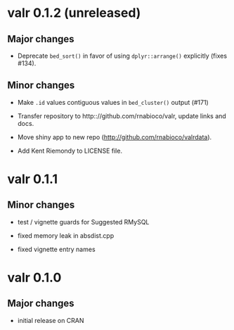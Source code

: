 # valr 0.1.2 (unreleased)

## Major changes

* Deprecate `bed_sort()` in favor of using `dplyr::arrange()` explicitly (fixes #134).

## Minor changes

* Make `.id` values contiguous values in `bed_cluster()` output (#171)

* Transfer repository to http:://github.com/rnabioco/valr, update links and docs.

* Move shiny app to new repo (http://github.com/rnabioco/valrdata).

* Add Kent Riemondy to LICENSE file.

# valr 0.1.1

## Minor changes

- test / vignette guards for Suggested RMySQL

- fixed memory leak in absdist.cpp

- fixed vignette entry names

# valr 0.1.0

## Major changes

- initial release on CRAN
